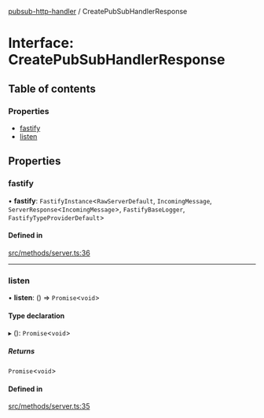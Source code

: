 [pubsub-http-handler](../README.md) / CreatePubSubHandlerResponse

# Interface: CreatePubSubHandlerResponse

## Table of contents

### Properties

- [fastify](CreatePubSubHandlerResponse.md#fastify)
- [listen](CreatePubSubHandlerResponse.md#listen)

## Properties

### fastify

• **fastify**: `FastifyInstance`<`RawServerDefault`, `IncomingMessage`, `ServerResponse`<`IncomingMessage`\>, `FastifyBaseLogger`, `FastifyTypeProviderDefault`\>

#### Defined in

[src/methods/server.ts:36](https://github.com/simenandre/pubsub-http-handler/blob/a2ca195/src/methods/server.ts#L36)

___

### listen

• **listen**: () => `Promise`<`void`\>

#### Type declaration

▸ (): `Promise`<`void`\>

##### Returns

`Promise`<`void`\>

#### Defined in

[src/methods/server.ts:35](https://github.com/simenandre/pubsub-http-handler/blob/a2ca195/src/methods/server.ts#L35)
